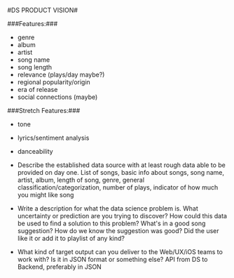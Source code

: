 #DS PRODUCT VISION#

###Features:###
- genre
- album
- artist
- song name
- song length
- relevance (plays/day maybe?)
- regional popularity/origin
- era of release
- social connections (maybe)

###Stretch Features:###
- tone
- lyrics/sentiment analysis
- danceability



- Describe the established data source with at least rough data able to be provided on day one.
List of songs, basic info about songs, song name, artist, album, length of song, genre, general classification/categorization, number of plays, indicator of how much you might like song
- Write a description for what the data science problem is. What uncertainty or prediction are you trying to discover? How could this data be used to find a solution to this problem?
What's in a good song suggestion? How do we know the suggestion was good? Did the user like it or add it to playlist of any kind?
- What kind of target output can you deliver to the Web/UX/iOS teams to work with? Is it in JSON format or something else?
API from DS to Backend, preferably in JSON